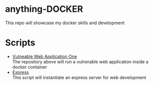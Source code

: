 # anything-DOCKER
This repo will showcase my docker skills and development

# Scripts
- [Vulneable Web Application One](https://github.com/p-cap/vul-app-one.git)   
  The repository above will run a vulnerable web application inside a docker container
- [Express](https://github.com/p-cap/anything-Docker/tree/main/express-server)    
  This script will instantiate an express server for web development
